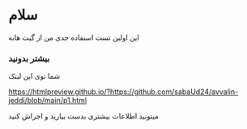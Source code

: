 # سلام
این اولین تست استفاده جدی من از گیت هابه


### بیشتر بدونید

شما توی این لینک

https://htmlpreview.github.io/?https://github.com/sabaUd24/avvalin-jeddi/blob/main/p1.html

میتونید اطلاعات بیشتری بدست بیارید و اجراش کنید





